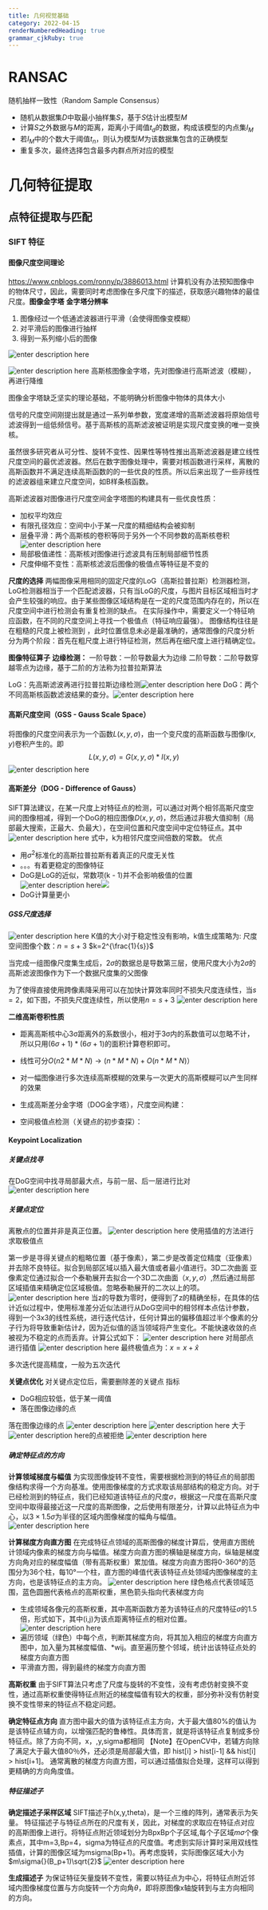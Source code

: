 ```yaml
---
title: 几何视觉基础
category: 2022-04-15
renderNumberedHeading: true
grammar_cjkRuby: true
---
```



# RANSAC
随机抽样一致性（Random Sample  Consensus）
- 随机从数据集$D$中取最小抽样集$S$，基于$S$估计出模型$M$
- 计算$S$之外数据与$M$的距离，距离小于阈值$t_d$的数据，构成该模型的内点集$I_M$
- 若$I_M$中的个数大于阈值$t_n$，则认为模型$M$为该数据集包含的正确模型
- 重复多次，最终选择包含最多内群点所对应的模型

# 几何特征提取
## 点特征提取与匹配
### SIFT 特征
#### 图像尺度空间理论
https://www.cnblogs.com/ronny/p/3886013.html
计算机没有办法预知图像中的物体尺寸，因此，需要同时考虑图像在多尺度下的描述，获取感兴趣物体的最佳尺度。**图像金字塔**
**金字塔分辨率**
1. 图像经过一个低通滤波器进行平滑（会使得图像变模糊）
2. 对平滑后的图像进行抽样
3. 得到一系列缩小后的图像


![enter description here](./images/1650023038686.png)

![enter description here](./images/1650023129894.png)
高斯核图像金字塔，先对图像进行高斯滤波（模糊），再进行降维

图像金字塔缺乏坚实的理论基础，不能明确分析图像中物体的具体大小

信号的尺度空间刚提出就是通过一系列单参数，宽度递增的高斯滤波器将原始信号滤波得到一组低频信号。基于高斯核的高斯滤波被证明是实现尺度变换的唯一变换核。

虽然很多研究者从可分性、旋转不变性、因果性等特性推出高斯滤波器是建立线性尺度空间的最优滤波器。然后在数字图像处理中，需要对核函数进行采样，离散的高斯函数并不满足连续高斯函数的的一些优良的性质。所以后来出现了一些非线性的滤波器组来建立尺度空间，如B样条核函数。

高斯滤波器对图像进行尺度空间金字塔图的构建具有一些优良性质：
- 加权平均效应
- 有限孔径效应：空间中小于某一尺度的精细结构会被抑制
- 层叠平滑：两个高斯核的卷积等同于另外一个不同参数的高斯核卷积![enter description here](./images/1650024243027.png)
- 局部极值递性：高斯核对图像进行滤波具有压制局部细节性质
- 尺度伸缩不变性：高斯核滤波后图像的极值点等特征是不变的
  
**尺度的选择**
两幅图像采用相同的固定尺度的LoG（高斯拉普拉斯）检测器检测，LoG检测器相当于一个匹配滤波器，只有当LoG的尺度，与图片目标区域相当时才会产生较强的响应。由于某些图像区域结构是在一定的尺度范围内存在的，所以在尺度空间中进行检测会有重复检测的缺点。
在实际操作中，需要定义一个特征响应函数，在不同的尺度空间上寻找一个极值点（特征响应最强）。
图像结构往往是在粗糙的尺度上被检测到 ，此时位置信息未必是最准确的，通常图像的尺度分析分为两个阶段：首先在粗尺度上进行特征检测，然后再在细尺度上进行精确定位。

**图像特征算子**
**边缘检测：**
一阶导数：一阶导数最大为边缘
二阶导数：二阶导数穿越零点为边缘，基于二阶的方法称为拉普拉斯算法

LoG：先高斯滤波再进行拉普拉斯边缘检测![enter description here](./images/1650087196095.png)
DoG：两个不同高斯核函数滤波结果的查分。![enter description here](./images/1650087244485.png)
#### 高斯尺度空间（GSS - Gauss Scale Space）
将图像的尺度空间表示为一个函数$L(x,y,\sigma)$，由一个变尺度的高斯函数与图像$I(x,y)$卷积产生的。即
$$L(x,y,\sigma)=G(x,y,\sigma)*I(x,y)$$
![enter description here](./images/1650087489028.png)

#### 高斯差分（DOG - Difference of Gauss）
SIFT算法建议，在某一尺度上对特征点的检测，可以通过对两个相邻高斯尺度空间的图像相减，得到一个DoG的相应图像$D(x,y,\sigma)$，然后通过非极大值抑制（局部最大搜索，正最大、负最大），在空间位置和尺度空间中定位特征点。其中
![enter description here](./images/1650088243958.png)
式中，k为相邻尺度空间倍数的常数。
优点
- 用$\sigma^2$标准化的高斯拉普拉斯有着真正的尺度无关性
- 。。。有着更稳定的图像特征
- DoG是LoG的近似，常数项(k - 1)并不会影响极值的位置![enter description here](./images/1650088431079.png)![](./images/1650095651351.png)
- DoG计算量更小

##### GSS尺度选择
![enter description here](./images/1650096347652.png)
K值的大小对于稳定性没有影响，k值生成策略为:
尺度空间图像个数：$n=s+3$
$k=2^{\frac{1}{s}}$

当完成一组图像尺度集生成后，$2\sigma$的数据总是导数第三层，使用尺度大小为$2\sigma$的高斯滤波图像作为下一个数据尺度集的父图像

为了使得直接使用跨像素降采用可以在加快计算效率同时不损失尺度连续性，当$s=2$，如下图，不损失尺度连续性，所以使用$n=s+3$
![enter description here](./images/1650098403458.png)




**二维高斯卷积性质**
- 距离高斯核中心3σ距离外的系数很小，相对于3σ内的系数值可以忽略不计，所以只用$(6σ + 1)*(6σ + 1)$的面积计算卷积即可。
- 线性可分$O(n2*M*N) \to (n*M*N) + O(n*M*N)）$
- 对一幅图像进行多次连续高斯模糊的效果与一次更大的高斯模糊可以产生同样的效果



- 生成高斯差分金字塔（DOG金字塔），尺度空间构建：
- 空间极值点检测（关键点的初步查探）：

#### Keypoint Localization

##### 关键点找寻
在DoG空间中找寻局部最大点，与前一层、后一层进行比对
![enter description here](./images/1650099744984.png)

##### 关键点定位
离散点的位置并非是真正位置。
![enter description here](./images/1650099988722.png)
使用插值的方法进行求取极值点

第一步是寻得关键点的粗略位置（基于像素），第二步是改善定位精度（亚像素）并去除不良特征。拟合到局部区域以插入最大值或者最小值进行。3D二次曲面
亚像素定位通过拟合一个泰勒展开去拟合一个3D二次曲面（$x,y,\sigma$）,然后通过局部区域插值来精确定位区域极值。忽略泰勒展开的二次以上的项。
![enter description here](./images/1650110290154.png)
当z的导数为零时，便得到了z的精确坐标，在具体的估计近似过程中，使用标准差分近似法进行从DoG空间中的相邻样本点估计参数，得到一个3x3的线性系统，进行迭代估计，任何计算出的偏移值超过半个像素的分子行为将导致重新估计$\hat{z}$，因为近似值的适当领域将产生变化。不能快速收敛的点被视为不稳定的点而丢弃。计算公式如下：
![enter description here](./images/1650167096186.png)
对局部点进行插值
![enter description here](./images/1650167319417.png)
最终极值点为：$x=x+\hat{x}$

多次迭代提高精度，一般为五次迭代

**关键点优化**
对关键点定位后，需要删除差的关键点
指标
- DoG相应较低，低于某一阈值
- 落在图像边缘的点

落在图像边缘的点
![enter description here](./images/1650169340112.png)
![enter description here](./images/1650169363183.png)
大于![enter description here](./images/1650169386565.png)的点被拒绝
![enter description here](./images/1650169410232.png)

##### 确定特征点的方向
**计算领域梯度与幅值**
为实现图像旋转不变性，需要根据检测到的特征点的局部图像结构求得一个方向基准。使用图像梯度的方式求取该局部结构的稳定方向。对于已经检测到的特征点，我们已经知道该特征点的尺度$\sigma$，根据这一尺度在高斯尺度空间中取得最接近这一尺度的高斯图像，之后使用有限差分，计算以此特征点为中心，以$3\times{}1.5\sigma$为半径的区域内图像梯度的幅角与幅值。
![enter description here](./images/1650171922116.png)

**计算梯度方向直方图**
在完成特征点领域的高斯图像的梯度计算后，使用直方图统计领域内像素的梯度方向与幅值。梯度方向直方图的横轴是梯度方向，纵轴是梯度方向角对应的梯度幅值（带有高斯权重）累加值。梯度方向直方图将0-360°的范围分为36个柱，每10°一个柱，直方图的峰值代表该特征点处领域内图像梯度的主方向，也是该特征点的主方向。
![enter description here](./images/1650173647152.png)
绿色格点代表领域范围，蓝色圆圈代表格点的高斯权重，黑色箭头指向代表梯度方向
- 生成领域各像元的高斯权重，其中高斯函数方差为该特征点的尺度特征$\sigma$的1.5倍，形式如下，其中(i,j)为该点距离特征点的相对位置。
 ![enter description here](./images/1650173852035.png)
 - 遍历领域（绿色）中每个点，判断其梯度方向，将其加入相应的梯度方向直方图中，加入量为其梯度幅值、\*wij。直至遍历整个邻域，统计出该特征点处的梯度方向直方图
 - 平滑直方图，得到最终的梯度方向直方图

**高斯权重**
由于SIFT算法只考虑了尺度与旋转的不变性，没有考虑仿射变换不变性，通过高斯权重使得特征点附近的梯度幅值有较大的权重，部分弥补没有仿射变换不变性带来的特征点不稳定问题。

**确定特征点方向**
直方图中最大的值为该特征点主方向，大于最大值80%的值认为是该特征点辅方向，以增强匹配的鲁棒性。具体而言，就是将该特征点复制成多份特征点。除了方向不同，x，,y,sigma都相同
【Note】在OpenCV中，若辅方向除了满足大于最大值80％外，还必须是局部最大值，即 hist[i] > hist[i-1] && hist[i] > hist[i+1]。
通常离散的梯度方向直方图，可以通过插值拟合处理，这样可以得到更精确的方向角度值。

##### 特征描述子
**确定描述子采样区域**
SIFT描述子h(x,y,theta)，是一个三维的阵列，通常表示为矢量。
特征描述子与特征点所在的尺度有关，因此，对梯度的求取应在特征点对应的高斯图像上进行。将特征点附近领域划分为BpxBp个子区域,每个子区域$m\sigma$个像素点，其中m=3,Bp=4，sigma为特征点的尺度值。考虑到实际计算时采用双线性插值，计算的图像区域为msigma(Bp+1)。再考虑旋转，实际图像区域大小为$m\sigma{}(B_p+1)\sqrt{2}$
![enter description here](./images/1650175502325.png)

**生成描述子**
为保证特征矢量旋转不变性，需要以特征点为中心，将特征点附近邻域内图像梯度位置与方向旋转一个方向角$\theta$，即将原图像x轴旋转到与主方向相同的方向。